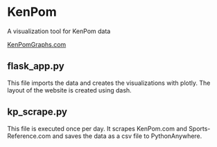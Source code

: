 # KenPom
A visualization tool for KenPom data

[KenPomGraphs.com](https://KenPomGraphs.pythonanywhere.com)

## flask_app.py
This file imports the data and creates the visualizations with plotly. The layout of the website is created using dash.

## kp_scrape.py
This file is executed once per day. It scrapes KenPom.com and Sports-Reference.com and saves the data as a csv file to PythonAnywhere.
